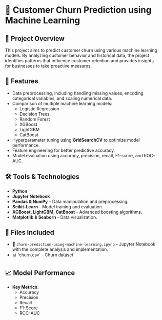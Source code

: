 # 🔮 Customer Churn Prediction using Machine Learning

## 📌 Project Overview
This project aims to predict customer churn using various machine learning models. By analyzing customer behavior and historical data, the project identifies patterns that influence customer retention and provides insights for businesses to take proactive measures.

## 🚀 Features
- Data preprocessing, including handling missing values, encoding categorical variables, and scaling numerical data.
- Comparison of multiple machine learning models:
  - Logistic Regression
  - Decision Trees
  - Random Forest
  - XGBoost
  - LightGBM
  - CatBoost
- Hyperparameter tuning using **GridSearchCV** to optimize model performance.
- Feature engineering for better predictive accuracy.
- Model evaluation using accuracy, precision, recall, F1-score, and ROC-AUC.

## 🛠️ Tools & Technologies
- **Python**
- **Jupyter Notebook**
- **Pandas & NumPy** - Data manipulation and preprocessing.
- **Scikit-Learn** - Model training and evaluation.
- **XGBoost, LightGBM, CatBoost** - Advanced boosting algorithms.
- **Matplotlib & Seaborn** - Data visualization.

## 📂 Files Included
- 📜 `churn-prediction-using-machine-learning.ipynb` - Jupyter Notebook with the complete analysis and implementation.
- 📊 'churn.csv' - Churn dataset

## 📈 Model Performance
- **Key Metrics:**
  - Accuracy
  - Precision
  - Recall
  - F1-Score
  - ROC-AUC

